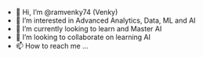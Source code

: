 - 👋 Hi, I’m @ramvenky74 (Venky)
- 👀 I’m interested in Advanced Analytics, Data, ML and AI
- 🌱 I’m currently looking to learn and Master AI 
- 💞️ I’m looking to collaborate on learning AI
- 📫 How to reach me ...

<!---
ramvenky74/ramvenky74 is a ✨ special ✨ repository because its `README.md` (this file) appears on your GitHub profile.
You can click the Preview link to take a look at your changes.
--->
